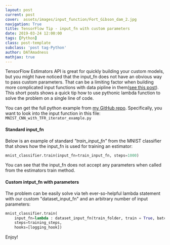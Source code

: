 ```yaml
---
layout: post
current: post
cover:  assets/images/input_function/Fort_Gibson_dam_2.jpg
navigation: True
title: TensorFlow Tip - input_fn with custom parameters
date: 2019-03-24 12:00:00
tags: [Python]
class: post-template
subclass: 'post tag-Python'
author: DATAmadness
mathjax: true
---
```


TensorFlow Estimators API is great for quickly building your custom models, but you might have noticed that the input_fn does not have an obvious way to pass custom parameters. That can be a limiting factor when building more complicated input functions with data pipline in them([see this post](https://datamadness.github.io/tensorflow_estimator_large_dataset_feed)).
This short posts shows a quick tip how to use pythonic lambda function to solve the problem on a single line of code.

You can get the full python example from [my GitHub repo](https://github.com/datamadness/Feeding-TensorFlow-from-drive-MNIST-Example). Specifically, you want to look into the input function in this file:
`MNIST_CNN_with_TFR_iterator_example.py`

#### Standard input_fn
Below is an example of standard *"train_input_fn"* from the MNIST classifier that shows how the input_fn is used for training an estimator:
```python
mnist_classifier.train(input_fn=train_input_fn, steps=1000)
```
You can see that the input_fn does not accept any parameters when called from the estimators train method.

#### Custom intput_fn with parameters
The problem can be easily solve via teh ever-so-helpful lambda statement with our custom "dataset_input_fn" and an arbitrary number of input parameters:

```python
mnist_classifier.train(
    input_fn=lambda : dataset_input_fn(train_folder, train = True, batch_size = batch_size, num_epochs=num_epochs),
    steps=training_steps,
    hooks=[logging_hook])
```

Enjoy!

